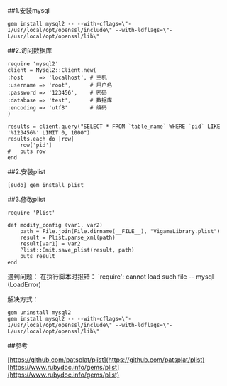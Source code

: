 ##1.安装mysql
```
gem install mysql2 -- --with-cflags=\"-I/usr/local/opt/openssl/include\" --with-ldflags=\"-L/usr/local/opt/openssl/lib\"
```
##2.访问数据库
```
require 'mysql2'
client = Mysql2::Client.new(
:host     => 'localhost', # 主机
:username => 'root',      # 用户名
:password => '123456',    # 密码
:database => 'test',      # 数据库
:encoding => 'utf8'       # 编码
)

results = client.query("SELECT * FROM `table_name` WHERE `pid` LIKE '%123456%' LIMIT 0, 1000")
results.each do |row|
    row['pid'] 
#   puts row
end
```
##2.安装plist
```
[sudo] gem install plist
```
##3.修改plist
```
require 'Plist'

def modify_config (var1, var2)
    path = File.join(File.dirname(__FILE__), "VigameLibrary.plist")
    result = Plist.parse_xml(path)
    result[var1] = var2
    Plist::Emit.save_plist(result, path)
    puts result
end
```
遇到问题：
在执行脚本时报错：
`require': cannot load such file -- mysql (LoadError)

解决方式：
```
gem uninstall mysql2
gem install mysql2 -- --with-cflags=\"-I/usr/local/opt/openssl/include\" --with-ldflags=\"-L/usr/local/opt/openssl/lib\"
```
##参考

[https://github.com/patsplat/plist](https://github.com/patsplat/plist)
[https://www.rubydoc.info/gems/plist](https://www.rubydoc.info/gems/plist)

